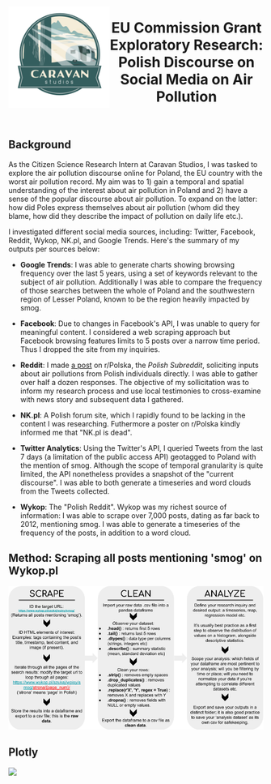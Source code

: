 <a href="https://www.caravanstudios.org/about" target=_blank title="Caravan Studios"><img align="left" width="200" height="200" src="img/csLogo.png" target=_blank/></a>
# <center>EU Commission Grant Exploratory Research: Polish Discourse on Social Media on Air Pollution</a></center>
<br>

## Background

As the Citizen Science Research Intern at Caravan Studios, I was tasked to explore the air pollution discourse online for Poland, the EU country with the worst air pollution record. My aim was to 1) gain a temporal and spatial understanding of the interest about air pollution in Poland and 2) have a sense of the popular discourse about air pollution. To expand on the latter: how did Poles express themselves about air pollution (whom did they blame, how did they describe the impact of pollution on daily life etc.). 

I investigated different social media sources, including: Twitter, Facebook, Reddit, Wykop, NK.pl, and Google Trends. Here's the summary of my outputs per sources below:

* <b>Google Trends</b>: I was able to generate charts showing browsing frequency over the last 5 years, using a set of keywords relevant to the subject of air pollution. Additionally I was able to compare the frequency of those searches between the whole of Poland and the southwestern region of Lesser Poland, known to be the region heavily impacted by smog.

* <b>Facebook</b>: Due to changes in Facebook's API, I was unable to query for meaningful content. I considered a web scraping approach but Facebook browsing features limits to 5 posts over a narrow time period. Thus I dropped the site from my inquiries.

* <b>Reddit</b>: I made <a href='https://www.reddit.com/r/Polska/comments/b3gsrf/cze%C5%9B%C4%87_rpolska_i_need_your_help_researching_public/' target=_blank>a post</a> on r/Polska, the <em>Polish Subreddit</em>, soliciting inputs about air pollutions from Polish individuals directly. I was able to gather over half a dozen responses. The objective of my sollicitation was to inform my research process and use local testimonies to cross-examine with news story and subsequent data I gathered.

* <b>NK.pl</b>: A Polish forum site, which I rapidly found to be lacking in the content I was researching. Futhermore a poster on r/Polska kindly informed me that "NK.pl is dead".

* <b>Twitter Analytics</b>: Using the Twitter's API, I queried Tweets from the last 7 days (a limitation of the public access API) geotagged to Poland with the mention of smog. Although the scope of temporal granularity is quite limited, the API nonetheless provides a snapshot of the "current discourse". I was able to both generate a timeseries and word clouds from the Tweets collected.

* <b>Wykop</b>: The "Polish Reddit". Wykop was my richest source of information: I was able to scrape over 7,000 posts, dating as far back to 2012, mentioning smog. I was able to generate a timeseries of the frequency of the posts, in addition to a word cloud. 

## Method: Scraping all posts mentioning 'smog' on Wykop.pl

<center><img src="img/Wykop_flowchart.png"/></center>

## Plotly
<img src="poland_GTrends_TimeS.html">
